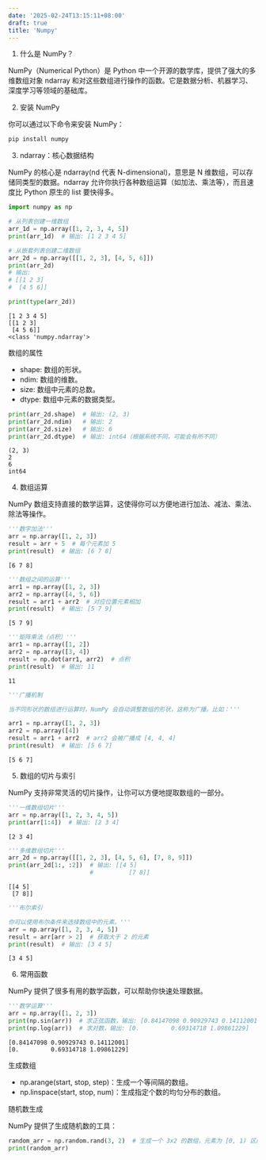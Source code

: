 ```yaml
---
date: '2025-02-24T13:15:11+08:00'
draft: true
title: 'Numpy'
---
```


1. 什么是 NumPy？

NumPy（Numerical Python）是 Python 中一个开源的数学库，提供了强大的多维数组对象 ndarray 和对这些数组进行操作的函数。它是数据分析、机器学习、深度学习等领域的基础库。

2. 安装 NumPy

你可以通过以下命令来安装 NumPy：
```bash
pip install numpy
```

3. ndarray：核心数据结构

NumPy 的核心是 ndarray(nd 代表 N-dimensional)，意思是 N 维数组，可以存储同类型的数据。ndarray 允许你执行各种数组运算（如加法、乘法等），而且速度比 Python 原生的 list 要快得多。


```python
import numpy as np

# 从列表创建一维数组
arr_1d = np.array([1, 2, 3, 4, 5])
print(arr_1d)  # 输出: [1 2 3 4 5]

# 从嵌套列表创建二维数组
arr_2d = np.array([[1, 2, 3], [4, 5, 6]])
print(arr_2d)
# 输出:
# [[1 2 3]
#  [4 5 6]]

print(type(arr_2d))
```

    [1 2 3 4 5]
    [[1 2 3]
     [4 5 6]]
    <class 'numpy.ndarray'>


数组的属性
- shape: 数组的形状。
- ndim: 数组的维数。
- size: 数组中元素的总数。
- dtype: 数组中元素的数据类型。


```python
print(arr_2d.shape)  # 输出: (2, 3)
print(arr_2d.ndim)   # 输出: 2
print(arr_2d.size)   # 输出: 6
print(arr_2d.dtype)  # 输出: int64（根据系统不同，可能会有所不同）
```

    (2, 3)
    2
    6
    int64


4. 数组运算

NumPy 数组支持直接的数学运算，这使得你可以方便地进行加法、减法、乘法、除法等操作。



```python
'''数字加法'''
arr = np.array([1, 2, 3])
result = arr + 5  # 每个元素加 5
print(result)  # 输出: [6 7 8]
```

    [6 7 8]



```python
'''数组之间的运算'''
arr1 = np.array([1, 2, 3])
arr2 = np.array([4, 5, 6])
result = arr1 + arr2  # 对应位置元素相加
print(result)  # 输出: [5 7 9]
```

    [5 7 9]



```python
'''矩阵乘法（点积）'''
arr1 = np.array([1, 2])
arr2 = np.array([3, 4])
result = np.dot(arr1, arr2)  # 点积
print(result)  # 输出: 11
```

    11



```python
'''广播机制

当不同形状的数组进行运算时，NumPy 会自动调整数组的形状，这称为广播。比如：'''

arr1 = np.array([1, 2, 3])
arr2 = np.array([4])
result = arr1 + arr2  # arr2 会被广播成 [4, 4, 4]
print(result)  # 输出: [5 6 7]
```

    [5 6 7]


5. 数组的切片与索引

NumPy 支持非常灵活的切片操作，让你可以方便地提取数组的一部分。


```python
'''一维数组切片'''
arr = np.array([1, 2, 3, 4, 5])
print(arr[1:4])  # 输出: [2 3 4]
```

    [2 3 4]



```python
'''多维数组切片'''
arr_2d = np.array([[1, 2, 3], [4, 5, 6], [7, 8, 9]])
print(arr_2d[1:, :2])  # 输出: [[4 5]
                       #          [7 8]]
```

    [[4 5]
     [7 8]]



```python
'''布尔索引

你可以使用布尔条件来选择数组中的元素。'''
arr = np.array([1, 2, 3, 4, 5])
result = arr[arr > 2]  # 获取大于 2 的元素
print(result)  # 输出: [3 4 5]
```

    [3 4 5]


6. 常用函数

NumPy 提供了很多有用的数学函数，可以帮助你快速处理数据。


```python
'''数学运算'''
arr = np.array([1, 2, 3])
print(np.sin(arr))  # 求正弦函数，输出: [0.84147098 0.90929743 0.14112001]
print(np.log(arr))  # 求对数，输出: [0.         0.69314718 1.09861229]
```

    [0.84147098 0.90929743 0.14112001]
    [0.         0.69314718 1.09861229]


生成数组
- np.arange(start, stop, step)：生成一个等间隔的数组。
- np.linspace(start, stop, num)：生成指定个数的均匀分布的数组。

随机数生成

NumPy 提供了生成随机数的工具：
```python
random_arr = np.random.rand(3, 2)  # 生成一个 3x2 的数组，元素为 [0, 1) 区间的随机数
print(random_arr)
```
